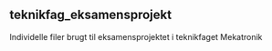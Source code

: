 ## teknikfag_eksamensprojekt

Individelle filer brugt til eksamensprojektet i teknikfaget Mekatronik


